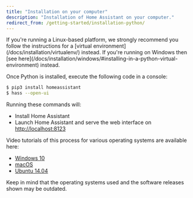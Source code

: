 ```yaml
---
title: "Installation on your computer"
description: "Installation of Home Assistant on your computer."
redirect_from: /getting-started/installation-python/
---
```


<p class='note'>
If you're running a Linux-based platform, we strongly recommend you follow the instructions for a [virtual environment](/docs/installation/virtualenv/) instead. If you're running on Windows then [see here](/docs/installation/windows/#installing-in-a-python-virtual-environment) instead.
</p>

Once Python is installed, execute the following code in a console:

```bash
$ pip3 install homeassistant
$ hass --open-ui
```

Running these commands will:

 - Install Home Assistant
 - Launch Home Assistant and serve the web interface on [http://localhost:8123](http://localhost:8123)

Video tutorials of this process for various operating systems are available here:

 - [Windows 10](https://www.youtube.com/watch?v=X27eVvuqwnY)
 - [macOS](https://www.youtube.com/watch?v=hej6ipN86ls)
 - [Ubuntu 14.04](https://www.youtube.com/watch?v=SXaAG1lGNH0)

Keep in mind that the operating systems used and the software releases shown may be outdated.
